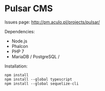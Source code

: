 # Pulsar CMS

Issues page:
http://pm.aculo.pl/projects/pulsar/

Dependencies:
- Node.js
- Phalcon
- PHP 7
- MariaDB / PostgreSQL / 

Installation:
    
    npm install
    npm install --global typescript
    npm install --global sequelize-cli
